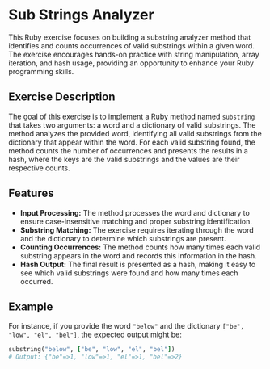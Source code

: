 # Sub Strings Analyzer

This Ruby exercise focuses on building a substring analyzer method that identifies and counts occurrences of valid substrings within a given word. The exercise encourages hands-on practice with string manipulation, array iteration, and hash usage, providing an opportunity to enhance your Ruby programming skills.

## Exercise Description

The goal of this exercise is to implement a Ruby method named `substring` that takes two arguments: a word and a dictionary of valid substrings. The method analyzes the provided word, identifying all valid substrings from the dictionary that appear within the word. For each valid substring found, the method counts the number of occurrences and presents the results in a hash, where the keys are the valid substrings and the values are their respective counts.

## Features

- **Input Processing:** The method processes the word and dictionary to ensure case-insensitive matching and proper substring identification.
- **Substring Matching:** The exercise requires iterating through the word and the dictionary to determine which substrings are present.
- **Counting Occurrences:** The method counts how many times each valid substring appears in the word and records this information in the hash.
- **Hash Output:** The final result is presented as a hash, making it easy to see which valid substrings were found and how many times each occurred.

## Example

For instance, if you provide the word `"below"` and the dictionary `["be", "low", "el", "bel"]`, the expected output might be:

```ruby
substring("below", ["be", "low", "el", "bel"])
# Output: {"be"=>1, "low"=>1, "el"=>1, "bel"=>2}
